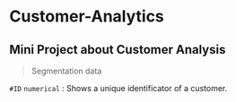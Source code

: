 # Customer-Analytics
## Mini Project about Customer Analysis

>Segmentation data

`#ID`  `numerical`  : Shows  a unique identificator of a customer.



 
